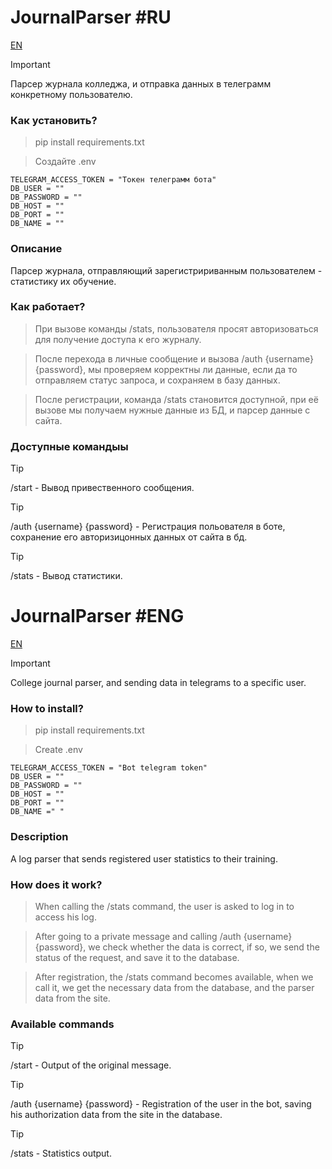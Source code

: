 # JournalParser #RU
[EN](https://github.com/kite-house/JournalParser?tab=readme-ov-file#JournalParser-eng)

> [!IMPORTANT]
> Парсер журнала колледжа, и отправка данных в телеграмм конкретному пользователю.

### Как установить?
> pip install requirements.txt

> Создайте .env

```
TELEGRAM_ACCESS_TOKEN = "Токен телеграмм бота"
DB_USER = ""
DB_PASSWORD = ""
DB_HOST = ""
DB_PORT = ""
DB_NAME = ""
```

### Описание

Парсер журнала, отправляющий зарегистририванным пользователем - статистику их обучение. 

### Как работает? 

> При вызове команды /stats, пользователя просят авторизоваться для получение доступа к его журналу.

> После перехода в личные сообщение и вызова /auth {username} {password}, мы проверяем корректны ли данные, если да то отправляем статус запроса, и сохраняем в базу данных.
 
> После регистрации, команда /stats становится доступной, при её вызове мы получаем нужные данные из БД, и парсер данные с сайта. 

### Доступные командыы

> [!TIP]
> /start - Вывод привественного сообщения.

> [!TIP]
> /auth {username} {password} - Регистрация польователя в боте, сохранение его авторизицонных данных от сайта в бд.

> [!TIP]
> /stats - Вывод статистики.



# JournalParser #ENG
[EN](https://github.com/kite-house/JournalParser?tab=readme-ov-file#JournalParser-ru)

> [!IMPORTANT]
> College journal parser, and sending data in telegrams to a specific user.

### How to install?
> pip install requirements.txt

> Create .env

```
TELEGRAM_ACCESS_TOKEN = "Bot telegram token"
DB_USER = ""
DB_PASSWORD = ""
DB_HOST = ""
DB_PORT = ""
DB_NAME =" "
```

### Description

A log parser that sends registered user statistics to their training. 

### How does it work? 

> When calling the /stats command, the user is asked to log in to access his log.

> After going to a private message and calling /auth {username} {password}, we check whether the data is correct, if so, we send the status of the request, and save it to the database.
 
> After registration, the /stats command becomes available, when we call it, we get the necessary data from the database, and the parser data from the site. 

### Available commands

> [!TIP]
> /start - Output of the original message.

> [!TIP]
> /auth {username} {password} - Registration of the user in the bot, saving his authorization data from the site in the database.

> [!TIP]
> /stats - Statistics output.


